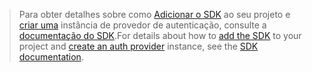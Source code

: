 <!-- markdownlint-disable MD041-->

> <span data-ttu-id="3ec02-101">Para obter detalhes sobre como [Adicionar o SDK](https://docs.microsoft.com/graph/sdks/sdk-installation) ao seu projeto e [criar uma](https://docs.microsoft.com/graph/sdks/choose-authentication-providers) instância de provedor de autenticação, consulte a [documentação do SDK](https://docs.microsoft.com/graph/sdks/sdks-overview).</span><span class="sxs-lookup"><span data-stu-id="3ec02-101">For details about how to [add the SDK](https://docs.microsoft.com/graph/sdks/sdk-installation) to your project and [create an auth provider](https://docs.microsoft.com/graph/sdks/choose-authentication-providers) instance, see the [SDK documentation](https://docs.microsoft.com/graph/sdks/sdks-overview).</span></span> 
